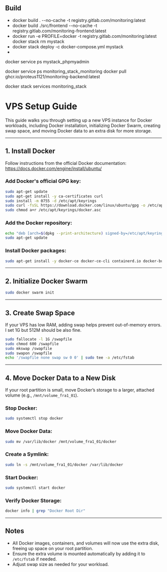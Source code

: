
## Build
- docker build . --no-cache -t registry.gitlab.com/monitoring:latest
- docker build ./src/frontend --no-cache -t registry.gitlab.com/monitoring-frontend:latest
- docker run -e PROFILE=docker -t registry.gitlab.com/monitoring:latest
  docker stack rm mystack
- docker stack deploy -c docker-compose.yml mystack
- 
docker service ps mystack_phpmyadmin

docker service ps monitoring_stack_monitoring
docker pull ghcr.io/proteus1121/monitoring-backend:latest

docker stack services monitoring_stack




# VPS Setup Guide

This guide walks you through setting up a new VPS instance for Docker workloads, including Docker installation, initializing Docker Swarm, creating swap space, and moving Docker data to an extra disk for more storage.

---

## 1. Install Docker

Follow instructions from the official Docker documentation:
https://docs.docker.com/engine/install/ubuntu/

### Add Docker's official GPG key:
```bash
sudo apt-get update
sudo apt-get install -y ca-certificates curl
sudo install -m 0755 -d /etc/apt/keyrings
sudo curl -fsSL https://download.docker.com/linux/ubuntu/gpg -o /etc/apt/keyrings/docker.asc
sudo chmod a+r /etc/apt/keyrings/docker.asc
```

### Add the Docker repository:
```bash
echo "deb [arch=$(dpkg --print-architecture) signed-by=/etc/apt/keyrings/docker.asc] https://download.docker.com/linux/ubuntu $(. /etc/os-release && echo "${UBUNTU_CODENAME:-$VERSION_CODENAME}") stable" | sudo tee /etc/apt/sources.list.d/docker.list > /dev/null
sudo apt-get update
```

### Install Docker packages:
```bash
sudo apt-get install -y docker-ce docker-ce-cli containerd.io docker-buildx-plugin docker-compose-plugin
```

---

## 2. Initialize Docker Swarm
```bash
sudo docker swarm init
```

---

## 3. Create Swap Space
If your VPS has low RAM, adding swap helps prevent out-of-memory errors. I set 1G but 512M should be also fine.
```bash
sudo fallocate -l 1G /swapfile
sudo chmod 600 /swapfile    
sudo mkswap /swapfile
sudo swapon /swapfile
echo '/swapfile none swap sw 0 0' | sudo tee -a /etc/fstab
```

---

## 4. Move Docker Data to a New Disk
If your root partition is small, move Docker’s storage to a larger, attached volume (e.g., `/mnt/volume_fra1_01`).

### Stop Docker:
```bash
sudo systemctl stop docker
```

### Move Docker Data:
```bash
sudo mv /var/lib/docker /mnt/volume_fra1_01/docker
```

### Create a Symlink:
```bash
sudo ln -s /mnt/volume_fra1_01/docker /var/lib/docker
```

### Start Docker:
```bash
sudo systemctl start docker
```

### Verify Docker Storage:
```bash
docker info | grep "Docker Root Dir"
```

---

## Notes
- All Docker images, containers, and volumes will now use the extra disk, freeing up space on your root partition.
- Ensure the extra volume is mounted automatically by adding it to `/etc/fstab` if needed.
- Adjust swap size as needed for your workload.

